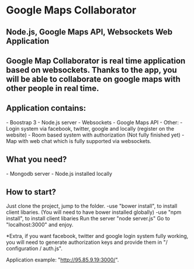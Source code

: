 <h1>Google Maps Collaborator</h1>
<h2>Node.js, Google Maps API, Websockets Web Application<h2>

<p>Google Map Collaborator is real time application based on websockets. Thanks to the app, you will be able to collaborate on google maps with other people in real time.</p>


<h2>Application contains:</h2>
- Boostrap 3
- Node.js server
- Websockets
- Google Maps API
- Other:
- Login system via facebook, twitter, google and locally (register on the website)
- Room based system with authorization (Not fully finished yet)
- Map with web chat which is fully supported via websockets.

<h2>What you need?</h2>
- Mongodb server
- Node.js installed locally

<h2>How to start?</h2>
Just clone the project, jump to the folder.
-use "bower install", to install client libaries. (You will need to have bower installed globally)
-use "npm install", to install client libaries
Run the server "node server.js"
Go to "localhost:3000" and enjoy.


*Extra, if you want facebook, twitter and google login system fully working, you will need to generate authorization keys and provide them in "/ configuration / auth.js".


Application example: "http://95.85.9.19:3000/".
